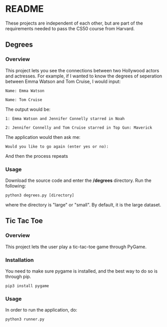 # README 
These projects are independent of each other, but are part of the requirements needed to pass the CS50 course from Harvard. 

## Degrees

### Overview
This project lets you see the connections between two Hollywood actors and actresses. For example, if I wanted to know the degrees of seperation between
Emma Watson and Tom Cruise, I would input: 


`Name: Emma Watson `

`Name: Tom Cruise`


The output would be:


`1: Emma Watson and Jennifer Connelly starred in Noah`

`2: Jennifer Connelly and Tom Cruise starred in Top Gun: Maverick`


The application would then ask me:


`Would you like to go again (enter yes or no): `


And then the process repeats

### Usage 
Download the source code and enter the **/degrees** directory. Run the following:

`python3 degrees.py [directory]`

where the directory is "large" or "small". By default, it is the large dataset. 

## Tic Tac Toe

### Overview 
This project lets the user play a tic-tac-toe game through PyGame. 

### Installation 
You need to make sure pygame is installed, and the best way to do so is through pip.

`pip3 install pygame`

### Usage 

In order to run the application, do: 


`python3 runner.py`

